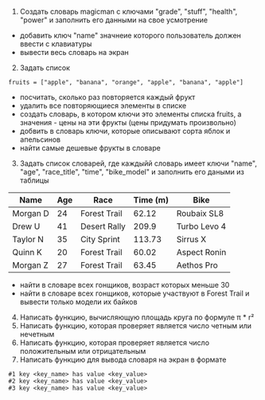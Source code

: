 1) Создать словарь magicman с ключами "grade", "stuff", "health", "power" и заполнить его данными на свое усмотрение
- добавить ключ "name" значнеие которого пользователь должен ввести с клавиатуры
- вывести весь словарь на экран
2) Задать список
```
fruits = ["apple", "banana", "orange", "apple", "banana", "apple"]
```
- посчитать, сколько раз повторяется каждый фрукт
- удалить все повторяющиеся элементы в списке
- создать словарь, в котором ключи это элементы списка fruits, а значения - цены на эти фрукты (цены придумать произвольно)
- добвить в словарь ключи, которые описывают сорта яблок и апельсинов
- найти самые дешевые фрукты в словаре
3) Задать список словарей, где каждыйй словарь имеет ключи "name", "age", "race_title", "time", "bike_model" и заполнить его даными из таблицы

|  Name | Age  | Race  | Time (m)  | Bike  |
|---|---|---|---|---|
| Morgan D |  24  | Forest Trail | 62.12 | Roubaix SL8 |
|  Drew U  | 41 | Desert Rally | 209.9  | Turbo Levo 4 |
| Taylor N  |  35  | City Sprint  |  113.73 |  Sirrus X |
| Quinn K |  20  | Forest Trail | 60.02 | Aspect Ronin |
|  Morgan Z  | 27 | Forest Trail | 63.45 | Aethos Pro |

- найти в словаре всех гонщиков, возраст которых меньше 30
- найти в словаре всех гонщиков, которые участвуют в Forest Trail и вывести только модели их байков

4) Написать функцию, вычисляющую площадь круга по формуле π * r²
5) Написать функцию, которая проверяет является число четным или нечетным
6) Написать функцию, которая проверяет является число положительным или отрицательным
7) Написать функцию для вывода словаря на экран в формате
```
#1 key <key_name> has value <key_value>
#2 key <key_name> has value <key_value>
#3 key <key_name> has value <key_value>
```
